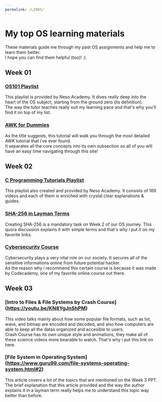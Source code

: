 ```yaml
---
permalink: /LINKS/
---
```


# My top OS learning materials

These materials guide me through my past OS assignments and help me to learn them better.\
I hope you can find them  helpful (too)! :).

## Week 01

### [OS101 Playlist](https://youtu.be/vBURTt97EkA)
This playlist is provided by Neso Academy. It dives really deep into the heart of the OS subject, starting from the ground zero (its definition).\
The way the tutor teaches really suit my learning pace and that's why you'll find it on top of my list.

### [AWK for Dummies](https://www.tutorialspoint.com/awk/index.htm)
As the title suggests, this tutorial will walk you through the most detailed AWK tutorial that i've ever found.\
It separates all the core concepts into its own subsection so all of you will have an easy time navigating through this site! 

## Week 02

### [C Programming Tutorials Playlist](https://youtube.com/playlist?list=PLBlnK6fEyqRggZZgYpPMUxdY1CYkZtARR)
This playlist also created and provided by Neso Academy. It consists of 169 videos and each of them is enriched with crystal clear explanations & guides.

### [SHA-256 in Layman Terms](https://www.quora.com/What-is-SHA-256)
Creating SHA-256 is a mandatory task on Week 2 of our OS journey. This quora discussion explains it with simple terms and that's why i put it on my favorite links.
 
### [Cybersecurity Course](https://www.codecademy.com/learn/introduction-to-cybersecurity)
Cybersecurity plays a very vital role on our society. It secures all of the sensitive informations online from future potential hacker.\
As the reason why i recommend this certain course is because it was made by Codecademy, one of my favorite online course out there.

## Week 03

### [Intro to Files & File Systems by Crash Course] (https://youtu.be/KN8YgJnShPM)
This video talks mainly about how some popular file formats, such as txt, wave, and bitmap are encoded and decoded, and also how computers are able to keep all the datas organized and accesible to users.\
Crash Course has its own unique style and animations, they make all of these science videos more bearable to watch. That's why i put this link on here.

### [File System in Operating System] (https://www.guru99.com/file-systems-operating-system.html#2)
This article covers a lot of the topics that are mentioned on the Week 3 PPT. The brief explanation that this article provided and the way the author explains it in a layman term really helps me to understand this topic way better than before.

